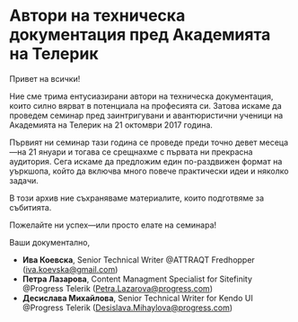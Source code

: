 # Автори на техническа документация пред Академията на Телерик

Привет на всички!

Ние сме трима ентусиазирани автори на техническа документация, които силно вярват в потенциала на професията си. Затова искаме да проведем семинар пред заинтригувани и авантюристични ученици на Академията на Телерик на 21 октомври 2017 година. 

Първият ни семинар тази година се проведе преди точно девет месеца 
&mdash;на 21 януари и тогава се срещнахме с първата ни прекрасна аудитория. Сега искаме да предложим един по-раздвижен формат на уъркшопа, който да включва много повече практически идеи и няколко задачи.  

В този архив ние съхраняваме материалите, които подготвяме за събитията. 

Пожелайте ни успех&mdash;или просто елате на семинара!

Ваши документално,   
* **Ива Коевска**, Senior Technical Writer @ATTRAQT Fredhopper (iva.koevska@gmail.com)
* **Петра Лазарова**, Content Managment Specialist for Sitefinity @Progress Telerik (Petra.Lazarova@progress.com) 
* **Десислава Михайлова**, Senior Technical Writer for Kendo UI @Progress Telerik (Desislava.Mihaylova@progress.com)
